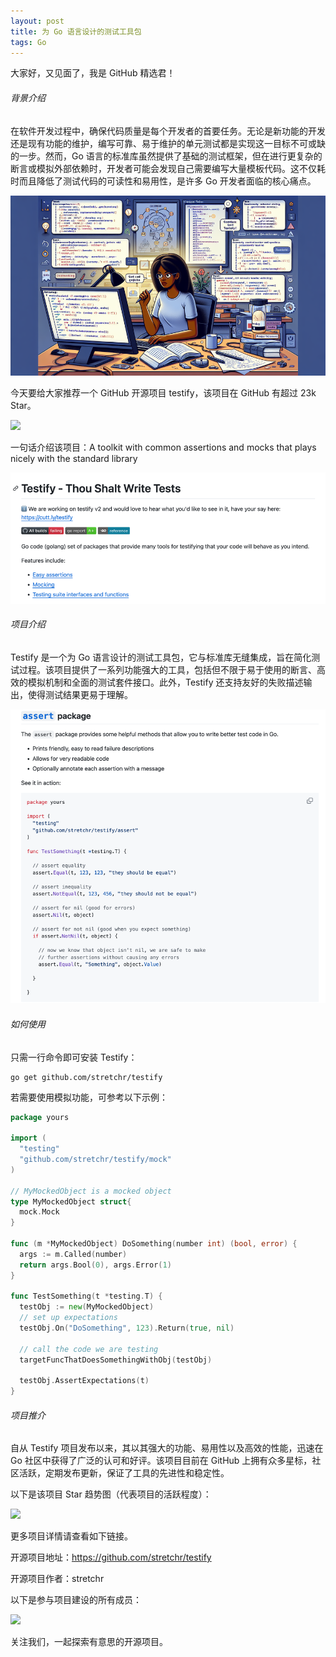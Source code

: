 ```yaml
---
layout: post
title: 为 Go 语言设计的测试工具包
tags: Go
---
```


大家好，又见面了，我是 GitHub 精选君！

###### 背景介绍

在软件开发过程中，确保代码质量是每个开发者的首要任务。无论是新功能的开发还是现有功能的维护，编写可靠、易于维护的单元测试都是实现这一目标不可或缺的一步。然而，Go 语言的标准库虽然提供了基础的测试框架，但在进行更复杂的断言或模拟外部依赖时，开发者可能会发现自己需要编写大量模板代码。这不仅耗时而且降低了测试代码的可读性和易用性，是许多 Go 开发者面临的核心痛点。

![](https://raw.githubusercontent.com/ZhuPeng/pic/master/mac/compress_tmp-ddc4920b76bdab84ed7a4ec278ddb1ba.png)

今天要给大家推荐一个 GitHub 开源项目 testify，该项目在 GitHub 有超过 23k Star。

![](https://stats.deeptrain.net/repo/stretchr/testify/?theme=light)

一句话介绍该项目：A toolkit with common assertions and mocks that plays nicely with the standard library

![](https://raw.githubusercontent.com/ZhuPeng/pic/master/images/compress_image-20240725215803167.png)

###### 项目介绍

Testify 是一个为 Go 语言设计的测试工具包，它与标准库无缝集成，旨在简化测试过程。该项目提供了一系列功能强大的工具，包括但不限于易于使用的断言、高效的模拟机制和全面的测试套件接口。此外，Testify 还支持友好的失败描述输出，使得测试结果更易于理解。

![](https://raw.githubusercontent.com/ZhuPeng/pic/master/images/compress_image-20240725215926708.png)

###### 如何使用

只需一行命令即可安装 Testify：

```shell
go get github.com/stretchr/testify
```

若需要使用模拟功能，可参考以下示例：

```go
package yours

import (
  "testing"
  "github.com/stretchr/testify/mock"
)

// MyMockedObject is a mocked object
type MyMockedObject struct{
  mock.Mock
}

func (m *MyMockedObject) DoSomething(number int) (bool, error) {
  args := m.Called(number)
  return args.Bool(0), args.Error(1)
}

func TestSomething(t *testing.T) {
  testObj := new(MyMockedObject)
  // set up expectations
  testObj.On("DoSomething", 123).Return(true, nil)
  
  // call the code we are testing
  targetFuncThatDoesSomethingWithObj(testObj)
  
  testObj.AssertExpectations(t)
}
```

###### 项目推介

自从 Testify 项目发布以来，其以其强大的功能、易用性以及高效的性能，迅速在 Go 社区中获得了广泛的认可和好评。该项目目前在 GitHub 上拥有众多星标，社区活跃，定期发布更新，保证了工具的先进性和稳定性。

以下是该项目 Star 趋势图（代表项目的活跃程度）：

![](https://api.star-history.com/svg?repos=stretchr/testify&type=Timeline)

更多项目详情请查看如下链接。

开源项目地址：https://github.com/stretchr/testify 

开源项目作者：stretchr

以下是参与项目建设的所有成员：

![](https://contrib.rocks/image?repo=stretchr/testify)

关注我们，一起探索有意思的开源项目。

